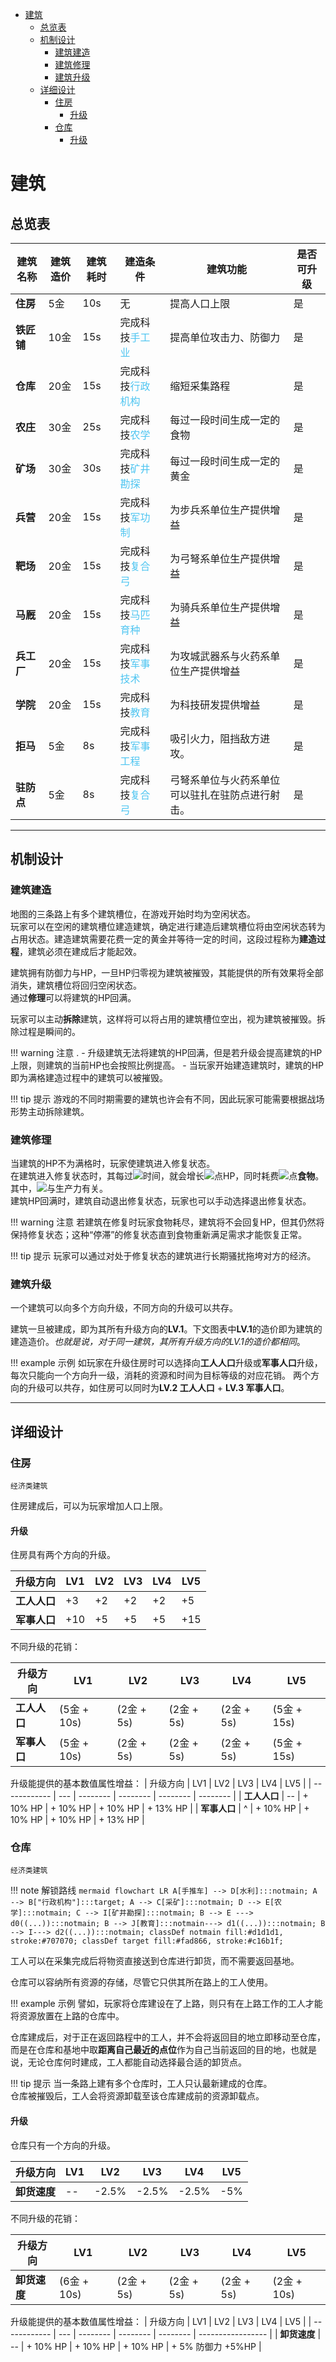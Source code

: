   
  
- [建筑](#建筑 )
  - [总览表](#总览表 )
  - [机制设计](#机制设计 )
    - [建筑建造](#建筑建造 )
    - [建筑修理](#建筑修理 )
    - [建筑升级](#建筑升级 )
  - [详细设计](#详细设计 )
    - [住房](#住房 )
      - [升级](#升级 )
    - [仓库](#仓库 )
      - [升级](#升级-1 )
  
#  建筑
  
  
##  总览表
  
  
| 建筑名称   | 建筑造价 | 建筑耗时 | 建造条件                                            | 建筑功能                                         | 是否可升级 |
| ---------- | -------- | -------- | --------------------------------------------------- | ------------------------------------------------ | ---------- |
| **住房**   | 5金      | 10s      | 无                                                  | 提高人口上限                                     | 是         |
| **铁匠铺** | 10金     | 15s      | 完成科技<span style="color:#4EC5F1">手工业</span>   | 提高单位攻击力、防御力                           | 是         |
| **仓库**   | 20金     | 15s      | 完成科技<span style="color:#4EC5F1">行政机构</span> | 缩短采集路程                                     | 是         |
| **农庄**   | 30金     | 25s      | 完成科技<span style="color:#4EC5F1">农学</span>     | 每过一段时间生成一定的食物                       | 是         |
| **矿场**   | 30金     | 30s      | 完成科技<span style="color:#4EC5F1">矿井勘探</span> | 每过一段时间生成一定的黄金                       | 是         |
| **兵营**   | 20金     | 15s      | 完成科技<span style="color:#4EC5F1">军功制</span>   | 为步兵系单位生产提供增益                         | 是         |
| **靶场**   | 20金     | 15s      | 完成科技<span style="color:#4EC5F1">复合弓</span>   | 为弓弩系单位生产提供增益                         | 是         |
| **马厩**   | 20金     | 15s      | 完成科技<span style="color:#4EC5F1">马匹育种</span> | 为骑兵系单位生产提供增益                         | 是         |
| **兵工厂** | 20金     | 15s      | 完成科技<span style="color:#4EC5F1">军事技术</span> | 为攻城武器系与火药系单位生产提供增益             | 是         |
| **学院**   | 20金     | 15s      | 完成科技<span style="color:#4EC5F1">教育</span>     | 为科技研发提供增益                               | 是         |
| **拒马**   | 5金      | 8s       | 完成科技<span style="color:#4EC5F1">军事工程</span> | 吸引火力，阻挡敌方进攻。                         | 是         |
| **驻防点** | 5金      | 8s       | 完成科技<span style="color:#4EC5F1">复合弓</span>   | 弓弩系单位与火药系单位可以驻扎在驻防点进行射击。 | 是         |
  
***
  
##  机制设计
  
  
###  建筑建造
  
  
地图的三条路上有多个建筑槽位，在游戏开始时均为空闲状态。  
玩家可以在空闲的建筑槽位建造建筑，确定进行建造后建筑槽位将由空闲状态转为占用状态。建造建筑需要花费一定的黄金并等待一定的时间，这段过程称为**建造过程**，建筑必须在建成后才能起效。
  
建筑拥有防御力与HP，一旦HP归零视为建筑被摧毁，其能提供的所有效果将全部消失，建筑槽位将回归空闲状态。  
通过**修理**可以将建筑的HP回满。  
  
玩家可以主动**拆除**建筑，这样将可以将占用的建筑槽位空出，视为建筑被摧毁。拆除过程是瞬间的。
  
!!! warning 注意  .
    - 升级建筑无法将建筑的HP回满，但是若升级会提高建筑的HP上限，则建筑的当前HP也会按照比例提高。
    - 当玩家开始建造建筑时，建筑的HP即为满格建造过程中的建筑可以被摧毁。
  
!!! tip 提示
    游戏的不同时期需要的建筑也许会有不同，因此玩家可能需要根据战场形势主动拆除建筑。   
  
  
###  建筑修理
  
  
当建筑的HP不为满格时，玩家使建筑进入修复状态。  
在建筑进入修复状态时，其每过<img src="https://latex.codecogs.com/gif.latex?s_{k}"/>时间，就会增长<img src="https://latex.codecogs.com/gif.latex?h_{k}"/>点HP，同时耗费<img src="https://latex.codecogs.com/gif.latex?c_{k}"/>点**食物**。其中，<img src="https://latex.codecogs.com/gif.latex?h_{k}"/>与生产力有关。  
建筑HP回满时，建筑自动退出修复状态，玩家也可以手动选择退出修复状态。
  
!!! warning 注意
    若建筑在修复时玩家食物耗尽，建筑将不会回复HP，但其仍然将保持修复状态；这种“停滞”的修复状态直到食物重新满足需求才能恢复正常。
  
!!! tip 提示
    玩家可以通过对处于修复状态的建筑进行长期骚扰拖垮对方的经济。   
  
###  建筑升级
  
  
一个建筑可以向多个方向升级，不同方向的升级可以共存。
  
建筑一旦被建成，即为其所有升级方向的**LV.1**。下文图表中**LV.1**的造价即为建筑的建造造价。*也就是说，对于同一建筑，其所有升级方向的LV.1的造价都相同*。
  
!!! example 示例
    如玩家在升级住房时可以选择向**工人人口**升级或**军事人口**升级，每次只能向一个方向升一级，消耗的资源和时间为目标等级的对应花销。
    两个方向的升级可以共存，如住房可以同时为**LV.2 工人人口** + **LV.3 军事人口**。
  
***
  
##  详细设计
  
  
###  住房
  
  
`经济类建筑`
  
住房建成后，可以为玩家增加人口上限。
  
  
####  升级
  
  
住房具有两个方向的升级。
  
| 升级方向     | LV1 | LV2 | LV3 | LV4 | LV5 |
| ------------ | --- | --- | --- | --- | --- |
| **工人人口** | +3  | +2  | +2  | +2  | +5  |
| **军事人口** | +10 | +5  | +5  | +5  | +15 |
  
不同升级的花销：
  
| 升级方向     | LV1         | LV2        | LV3        | LV4        | LV5         |
| ------------ | ----------- | ---------- | ---------- | ---------- | ----------- |
| **工人人口** | (5金 + 10s) | (2金 + 5s) | (2金 + 5s) | (2金 + 5s) | (5金 + 15s) |
| **军事人口** | (5金 + 10s) | (2金 + 5s) | (2金 + 5s) | (2金 + 5s) | (5金 + 15s) |
  
升级能提供的基本数值属性增益：
| 升级方向     | LV1 | LV2      | LV3      | LV4      | LV5      |
| ------------ | --- | -------- | -------- | -------- | -------- |
| **工人人口** | --  | + 10% HP | + 10% HP | + 10% HP | + 13% HP |
| **军事人口** | ^  | + 10% HP | + 10% HP | + 10% HP | + 13% HP |
  
###  仓库
  
  
`经济类建筑`
  
!!! note 解锁路线
    ``` mermaid
    flowchart LR
        A[手推车] --> D[水利]:::notmain;
        A --> B["行政机构"]:::target;
        A --> C[采矿]:::notmain;
        D --> E[农学]:::notmain;
        C --> I[矿井勘探]:::notmain;
        B --> E ---> d0((...)):::notmain;
        B --> J[教育]:::notmain---> d1((...)):::notmain;
        B --> I---> d2((...)):::notmain;
    classDef notmain fill:#d1d1d1, stroke:#707070;
    classDef target fill:#fad866, stroke:#c16b1f;
    ```
  
工人可以在采集完成后将物资直接送到仓库进行卸货，而不需要返回基地。
  
仓库可以容纳所有资源的存储，尽管它只供其所在路上的工人使用。
  
!!! example 示例
    譬如，玩家将仓库建设在了上路，则只有在上路工作的工人才能将资源放置在上路的仓库中。
  
仓库建成后，对于正在返回路程中的工人，并不会将返回目的地立即移动至仓库，而是在仓库和基地中取**距离自己最近的点位**作为自己当前返回的目的地，也就是说，无论仓库何时建成，工人都能自动选择最合适的卸货点。
  
!!! tip 提示
    当一条路上建有多个仓库时，工人只认最新建成的仓库。  
    仓库被摧毁后，工人会将资源卸载至该仓库建成前的资源卸载点。
  
####  升级
  
  
仓库只有一个方向的升级。
  
| 升级方向     | LV1 | LV2   | LV3   | LV4   | LV5 |
| ------------ | --- | ----- | ----- | ----- | --- |
| **卸货速度** | --  | -2.5% | -2.5% | -2.5% | -5% |
  
不同升级的花销：
  
| 升级方向     | LV1         | LV2        | LV3        | LV4        | LV5         |
| ------------ | ----------- | ---------- | ---------- | ---------- | ----------- |
| **卸货速度** | (6金 + 10s) | (2金 + 5s) | (2金 + 5s) | (2金 + 5s) | (2金 + 10s) |
  
升级能提供的基本数值属性增益：
| 升级方向     | LV1 | LV2      | LV3      | LV4      | LV5               |
| ------------ | --- | -------- | -------- | -------- | ----------------- |
| **卸货速度** | --  | + 10% HP | + 10% HP | + 10% HP | + 5% 防御力 +5%HP |
  
  